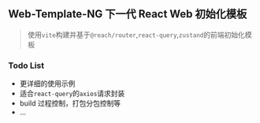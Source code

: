 ## Web-Template-NG 下一代 React Web 初始化模板

> 使用`vite`构建并基于`@reach/router`,`react-query`,`zustand`的前端初始化模板

### Todo List

- 更详细的使用示例
- 适合`react-query`的`axios`请求封装
- build 过程控制，打包分包控制等
- ...
